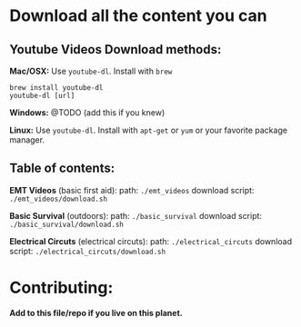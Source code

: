 # Download all the content you can

## Youtube Videos Download methods:

**Mac/OSX:** Use `youtube-dl`. Install with `brew`
```
brew install youtube-dl
youtube-dl [url]
```

**Windows:** @TODO (add this if you knew)

**Linux:** Use `youtube-dl`. Install with `apt-get` or `yum` or your favorite package manager.

## Table of contents:

**EMT Videos** (basic first aid):
	path: `./emt_videos`
	download script: `./emt_videos/download.sh`

**Basic Survival** (outdoors):
    path: `./basic_survival`
    download script: `./basic_survival/download.sh`

**Electrical Circuts** (electrical circuts):
    path: `./electrical_circuts`
    download script: `./electrical_circuts/download.sh`

# Contributing:

**Add to this file/repo if you live on this planet.**
